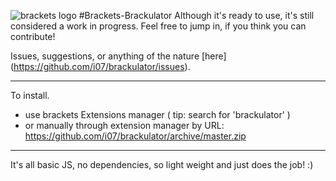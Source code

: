 ![brackets logo](https://cloud.githubusercontent.com/assets/6317005/12852935/6082a77a-cc29-11e5-910d-3947bcd2b535.png)
#Brackets-Brackulator
Although it's ready to use, it's still considered a work in progress. Feel free to jump in, if you think you can contribute!

Issues, suggestions, or anything of the nature [here] (https://github.com/i07/brackulator/issues).
***
To install.

- use brackets Extensions manager ( tip: search for 'brackulator' )
- or manually through extension manager by URL: https://github.com/i07/brackulator/archive/master.zip

***
It's all basic JS, no dependencies, so light weight and just does the job! :)
